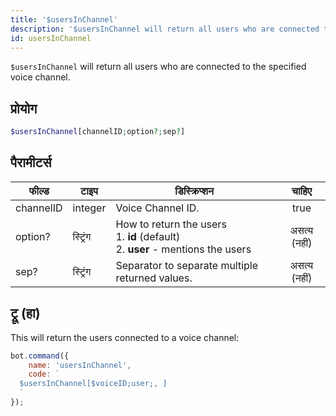 ```yaml
---
title: '$usersInChannel'
description: '$usersInChannel will return all users who are connected to the specified voice channel.'
id: usersInChannel
---
```


`$usersInChannel` will return all users who are connected to the specified voice channel.

## प्रोयोग

```php
$usersInChannel[channelID;option?;sep?]
```

## पैरामीटर्स

| फील्ड     | टाइप     | डिस्क्रिप्शन                                                                                           |    चाहिए     |
| --------- | -------- | ------------------------------------------------------------------------------------------------------ |:------------:|
| channelID | integer  | Voice Channel ID.                                                                                      |     true     |
| option?   | स्ट्रिंग | How to return the users <br /> 1. **id** (default) <br /> 2. **user** - mentions the users | असत्य (नहीं) |
| sep?      | स्ट्रिंग | Separator to separate multiple returned values.                                                        | असत्य (नहीं) |

## ट्रू (हा)

This will return the users connected to a voice channel:

```javascript
bot.command({
    name: 'usersInChannel',
    code: `
  $usersInChannel[$voiceID;user;, ]
  `
});
```
